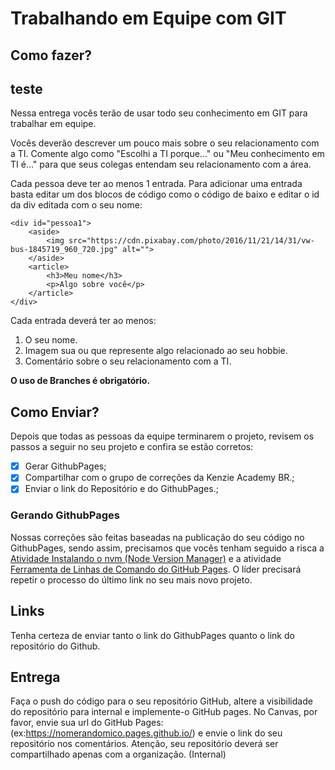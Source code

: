 # Trabalhando em Equipe com GIT

## Como fazer?
## teste 
Nessa entrega vocês terão de usar todo seu conhecimento em GIT para trabalhar em equipe.

Vocês deverão descrever um pouco mais sobre o seu relacionamento com a TI. Comente algo como "Escolhi a TI porque..." ou "Meu conhecimento em TI é..." para que seus colegas entendam seu relacionamento com a área.

Cada pessoa deve ter ao menos 1 entrada. Para adicionar uma entrada basta editar um dos blocos de código como o código de baixo e editar o id da div editada com o seu nome:

```
<div id="pessoa1">
    <aside>
        <img src="https://cdn.pixabay.com/photo/2016/11/21/14/31/vw-bus-1845719_960_720.jpg" alt="">
    </aside>
    <article>
        <h3>Meu nome</h3>
        <p>Algo sobre você</p>
    </article>
</div>
```

Cada entrada deverá ter ao menos:
1. O seu nome.
2. Imagem sua ou que represente algo relacionado ao seu hobbie.
3. Comentário sobre o seu relacionamento com a TI.

__O uso de Branches é obrigatório.__

## Como Enviar?

Depois que todas as pessoas da equipe terminarem o projeto, revisem os passos a seguir no seu projeto e confira se estão corretos:

- [x] Gerar GithubPages;
- [x] Compartilhar com o grupo de correções da Kenzie Academy BR.;
- [x] Enviar o link do Repositório e do GithubPages.;

### Gerando GithubPages

Nossas correções são feitas baseadas na publicação do seu código no GithubPages, sendo assim, precisamos que vocês tenham seguido a risca a [Atividade Instalando o nvm (Node Version Manager)](https://alunos.kenzie.com.br/courses/43/assignments/5970?module_item_id=6723) e a atividade [Ferramenta de Linhas de Comando do GitHub Pages](https://alunos.kenzie.com.br/courses/43/assignments/5975?module_item_id=6724). O líder precisará repetir o processo do último link no seu mais novo projeto.

## Links

Tenha certeza de enviar tanto o link do GithubPages quanto o link do repositório do Github.

## Entrega
Faça o push do código para o seu repositório GitHub, altere a
visibilidade do repositório para internal e implemente-o GitHub pages.
No Canvas, por favor, envie sua url do GitHub Pages:
(ex:https://nomerandomico.pages.github.io/) e envie o link do seu
repositório nos comentários. Atenção, seu repositório deverá ser
compartilhado apenas com a organização. (Internal)

